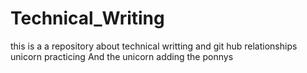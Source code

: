 # Technical_Writing
this is a a repository about technical writting 
and git hub relationships 
unicorn
practicing 
And the unicorn
adding the ponnys
